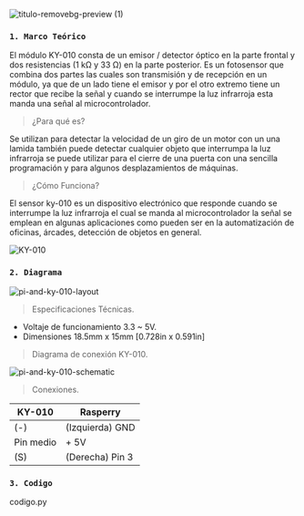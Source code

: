 ![titulo-removebg-preview (1)](https://user-images.githubusercontent.com/89493294/144682432-e709be06-c991-48fb-a8c5-4205b8295e32.png)

### `1. Marco Teórico`
El módulo KY-010  consta de un emisor / detector óptico en la parte frontal y dos resistencias (1 kΩ y 33 Ω) en la parte posterior. 
Es un fotosensor que combina dos partes las cuales son transmisión y de recepción en un módulo, ya que de un lado tiene el emisor y por el otro extremo tiene un rector que recibe la señal y cuando se interrumpe la luz infrarroja esta manda una señal al microcontrolador. 

> ¿Para qué es?

Se utilizan para detectar la velocidad de un giro de un motor con un una lamida también puede detectar cualquier objeto que interrumpa la luz infrarroja se puede utilizar para el cierre de una puerta con una sencilla programación y para algunos desplazamientos de máquinas.

> ¿Cómo Funciona?

El sensor ky-010 es un dispositivo electrónico que responde cuando se interrumpe la luz infrarroja el cual se manda al microcontrolador la señal se emplean en algunas aplicaciones como pueden ser en la automatización de oficinas, árcades, detección de objetos en general.

![KY-010](https://user-images.githubusercontent.com/89493294/144683140-520dd8b6-3899-4c82-9bc9-454340db3150.jpg)

### `2. Diagrama`

![pi-and-ky-010-layout](https://user-images.githubusercontent.com/89493294/144686932-a7214c04-93d0-4a5b-bdfa-f63ba80bb3b4.jpg)



> Especificaciones Técnicas.

- Voltaje de funcionamiento 3.3 ~ 5V.
- Dimensiones 18.5mm x 15mm [0.728in x 0.591in]

> Diagrama de conexión KY-010.

![pi-and-ky-010-schematic](https://user-images.githubusercontent.com/89493294/144686912-9e4286bc-89e5-4e97-93c5-85b3a3b58184.jpg)


> Conexiones.

| KY-010    	| Rasperry        	|
|-----------	|-----------------	|
| (-)       	| (Izquierda) GND 	|
| Pin medio 	| + 5V            	|
| (S)       	| (Derecha) Pin 3 	|


### `3. Codigo`
codigo.py
